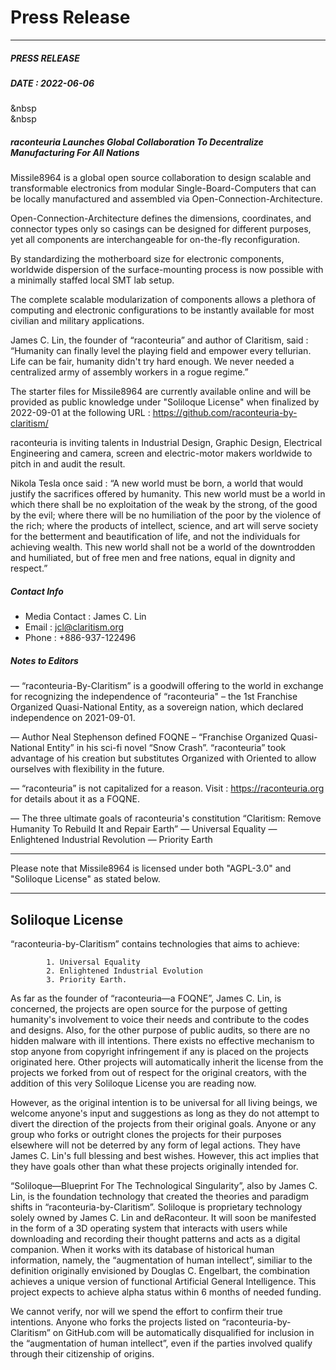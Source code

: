 # Press Release

---
##### PRESS RELEASE 
##### DATE : 2022-06-06
&nbsp  
&nbsp
##### raconteuria Launches Global Collaboration To Decentralize Manufacturing For All Nations

Missile8964 is a global open source collaboration to design scalable and transformable electronics from modular Single-Board-Computers that can be locally manufactured and assembled via Open-Connection-Architecture.

Open-Connection-Architecture defines the dimensions, coordinates, and connector types only so casings can be designed for different purposes, yet all components are interchangeable for on-the-fly reconfiguration.

By standardizing the motherboard size for electronic components, worldwide dispersion of the surface-mounting process is now possible with a minimally staffed local SMT lab setup.

The complete scalable modularization of components allows a plethora of computing and electronic configurations to be instantly available for most civilian and military applications.

James C. Lin, the founder of “raconteuria” and author of Claritism, said : “Humanity can finally level the playing field and empower every tellurian. Life can be fair, humanity didn't try hard enough. We never needed a centralized army of assembly workers in a rogue regime.”

The starter files for Missile8964 are currently available online and will be provided as public knowledge under "Soliloque License" when finalized by 2022-09-01 at the following URL : https://github.com/raconteuria-by-claritism/

raconteuria is inviting talents in Industrial Design, Graphic Design, Electrical Engineering and camera, screen and electric-motor makers worldwide to pitch in and audit the result.

Nikola Tesla once said : 
“A new world must be born, a world that would justify the sacrifices offered by humanity. This new world must be a world in which there shall be no exploitation of the weak by the strong, of the good by the evil; where there will be no humiliation of the poor by the violence of the rich; where the products of intellect, science, and art will serve society for the betterment and beautification of life, and not the individuals for achieving wealth. This new world shall not be a world of the downtrodden and humiliated, but of free men and free nations, equal in dignity and respect.”

##### Contact Info
- Media Contact : James C. Lin
- Email : jcl@claritism.org
- Phone : +886-937-122496

##### Notes to Editors

— “raconteuria-By-Claritism” is a goodwill offering to the world in exchange for recognizing the independence of “raconteuria" – the 1st Franchise Organized Quasi-National Entity, as a sovereign nation, which declared independence on 2021-09-01. 

— Author Neal Stephenson defined FOQNE – “Franchise Organized Quasi-National Entity” in his sci-fi novel “Snow Crash”. “raconteuria” took advantage of his creation but substitutes Organized with Oriented to allow ourselves with flexibility in the future.

— “raconteuria” is not capitalized for a reason. Visit : https://raconteuria.org for details about it as a FOQNE. 

— The three ultimate goals of raconteuria's constitution “Claritism: Remove Humanity To Rebuild It and Repair Earth” 
	— Universal Equality 
	— Enlightened Industrial Revolution 
	— Priority Earth
	
---

Please note that Missile8964 is licensed under both "AGPL-3.0" and "Soliloque License" as stated below.

---

## Soliloque License

“raconteuria-by-Claritism” contains technologies that aims to achieve:

			1. Universal Equality
			2. Enlightened Industrial Evolution
			3. Priority Earth.

As far as the founder of “raconteuria—a FOQNE”, James C. Lin, is concerned, the projects are open source for the purpose of getting humanity's involvement to voice their needs and contribute to the codes and designs. Also, for the other purpose of public audits, so there are no hidden malware with ill intentions. There exists no effective mechanism to stop anyone from copyright infringement if any is placed on the projects originated here. Other projects will automatically inherit the license from the projects we forked from out of respect for the original creators, with the addition of this very Soliloque License you are reading now.

However, as the original intention is to be universal for all living beings, we welcome anyone's input and suggestions as long as they do not attempt to divert the direction of the projects from their original goals. Anyone or any group who forks or outright clones the projects for their purposes elsewhere will not be deterred by any form of legal actions. They have James C. Lin's full blessing and best wishes. However, this act implies that they have goals other than what these projects originally intended for.

“Soliloque—Blueprint For The Technological Singularity”, also by James C. Lin, is the foundation technology that created the theories and paradigm shifts in “raconteuria-by-Claritism”. Soliloque is proprietary technology solely owned by James C. Lin and deRaconteur. It will soon be manifested in the form of a 3D operating system that interacts with users while downloading and recording their thought patterns and acts as a digital companion. When it works with its database of historical human information, namely, the “augmentation of human intellect”, similiar to the definition originally envisioned by Douglas C. Engelbart, the combination achieves a unique version of functional Artificial General Intelligence. This project expects to achieve alpha status within 6 months of needed funding.

We cannot verify, nor will we spend the effort to confirm their true intentions. Anyone who forks the projects listed on “raconteuria-by-Claritism” on GitHub.com will be automatically disqualified for inclusion in the “augmentation of human intellect”, even if the parties involved qualify through their citizenship of origins. 
